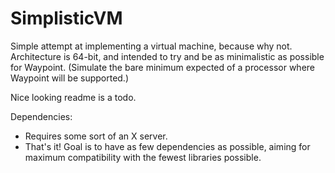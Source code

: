 # SimplisticVM
Simple attempt at implementing a virtual machine, because why not.
Architecture is 64-bit, and intended to try and be as minimalistic as possible for Waypoint. (Simulate the bare minimum expected of a processor where Waypoint will be supported.)

Nice looking readme is a todo.


Dependencies:
  - Requires some sort of an X server.
  - That's it! Goal is to have as few dependencies as possible, aiming for maximum compatibility with the fewest libraries possible.
